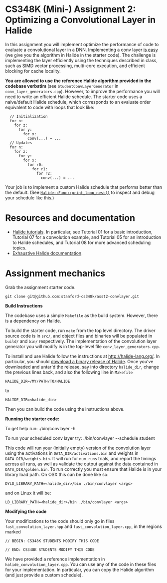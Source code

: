 # CS348K (Mini-) Assignment 2: <br/> Optimizing a Convolutional Layer in Halide #

In this assignment you will implement optimize the performance of code to evaluate a convolutional layer in a DNN. 
Implementing a conv layer [is easy](http://cs348k.stanford.edu/spring20/lecture/dnneval/slide_024) (we give you the algorithm in Halide in the starter code). The challenge is implementing the layer efficiently using the techniques described in class, such as SIMD vector processing, multi-core execution, and efficient blocking for cache locality. 

**You are allowed to use the reference Halide algorithm provided in the codebase verbatim** (see `StudentConvLayerGenerator` in `conv_layer_generators.cpp`). However, to improve the performance you will need to write an efficient Halide schedule. The starter code uses a naive/default Halide schedule, which corresponds to an evaluate order equivalent to code with loops that look like:

```
  // Initialization
  for n:
    for z:
      for y:
        for x:
          conv(...) = ...
  // Updates
  for n:
    for z:
      for y:
        for x:
          for r0:
            for r1:
              for r2:
                conv(...) = ...
```

Your job is to implement a custom Halide schedule that performs better than the default. (See [`Halide::Func::print_loop_nest()`](http://halide-lang.org/docs/class_halide_1_1_func.html#a365488c2eaf769c61635120773e541e1) to inspect and debug your schedule like this.)

# Resources and documentation #
* [Halide tutorials](http://halide-lang.org/tutorials/tutorial_introduction.html). In particular, see Tutorial 01 for a basic introduction, Tutorial 07 for a convolution example, and Tutorial 05 for an introduction to Halide schedules, and Tutorial 08 for more advanced scheduling topics.
* [Exhaustive Halide documentation](http://halide-lang.org/docs/).

# Assignment mechanics #

Grab the assignment starter code.

    git clone git@github.com:stanford-cs348k/asst2-convlayer.git

__Build Instructions__

The codebase uses a simple `Makefile` as the build system. However, there is a dependency on Halide.

To build the starter code, run `make` from the top level directory. The driver source code is in `src/`, and object files and binaries will be populated in `build/` and `bin/` respectively. The implementation of the convolution layer generator you will modify is in the top-level file `conv_layer_generators.cpp`.

To install and use Halide follow the instructions at http://halide-lang.org/. In particular, you should [download a binary release of Halide](https://github.com/halide/Halide/releases). Once you've downloaded and untar'd the release, say into directory `halide_dir`, change the previous lines back, and also the following line in `Makefile`

    HALIDE_DIR=/MY/PATH/TO/HALIDE

to

    HALIDE_DIR=<halide_dir>

Then you can build the code using the instructions above.

__Running the starter code:__

To get help run:
    ./bin/convlayer -h

To run your scheduled conv layer try:
    ./bin/convlayer --schedule student

This code will run your (initially empty) version of the convolution layer using the activations in `DATA_DIR/activations.bin` and weights in `DATA_DIR/weights.bin`. It will run for `num_runs` trials, and report the timings across all runs, as well as validate the output against the data contained in `DATA_DIR/golden.bin`. To run correctly you must ensure that
Halide is in your library load path. On OSX this can be done like so:

    DYLD_LIBRARY_PATH=<halide_dir>/bin ./bin/convlayer <args>

and on Linux it will be:

    LD_LIBRARY_PATH=<halide_dir>/bin ./bin/convlayer <args>

__Modifying the code__

Your modifications to the code should only go in files `fast_convolution_layer.hpp` and `fast_convolution_layer.cpp`, in the regions marked

    // BEGIN: CS348K STUDENTS MODIFY THIS CODE
    
    // END: CS348K STUDENTS MODIFY THIS CODE

We have provided a reference implementation in `halide_convolution_layer.cpp`. You can use any of the code in these files for your implementation. In particular, you can copy the Halide algorithm (and just provide a custom schedule).
